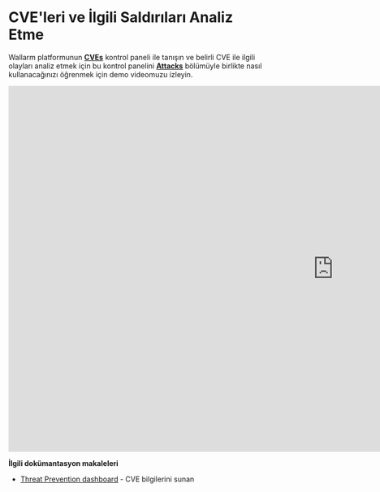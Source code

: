 # CVE'leri ve İlgili Saldırıları Analiz Etme

Wallarm platformunun [**CVEs**](../user-guides/dashboards/threat-prevention.md) kontrol paneli ile tanışın ve belirli CVE ile ilgili olayları analiz etmek için bu kontrol panelini [**Attacks**](../user-guides/events/check-attack.md) bölümüyle birlikte nasıl kullanacağınızı öğrenmek için demo videomuzu izleyin.

<!-- ## Panellerde tespit edilen olayların istatistiklerini görüntüleme

<div class="video-wrapper">
  <iframe width="1280" height="720" src="https://www.youtube.com/embed/6KBn59aGFxQ" frameborder="0" allow="accelerometer; autoplay; encrypted-media; gyroscope; picture-in-picture" allowfullscreen></iframe>
</div>

**İlgili dokümantasyon makaleleri**

* [Threat Prevention Dashboard](../user-guides/dashboards/threat-prevention.md)

## Olay türleri genel bakış

<div class="video-wrapper">
  <iframe width="1280" height="720" src="https://www.youtube.com/embed/rhigX3DEoZ8" frameborder="0" allow="accelerometer; autoplay; encrypted-media; gyroscope; picture-in-picture" allowfullscreen></iframe>
</div>

**İlgili dokümantasyon makaleleri**

* [Checking events in Wallarm Console](../user-guides/events/check-attack.md)
* [Analyzing attacks detected by the filtering node](../user-guides/events/check-attack.md)
* [Analyzing vulnerabilities detected by the filtering node](../user-guides/vulnerabilities.md)

## Filtreleme düğümünde tespit edilen saldırıları analiz etme

<div class="video-wrapper">
  <iframe width="1280" height="720" src="https://www.youtube.com/embed/spD3BnI6fq4" frameborder="0" allow="accelerometer; autoplay; encrypted-media; gyroscope; picture-in-picture" allowfullscreen></iframe>
</div>

----------

<div class="video-wrapper">
  <iframe width="1280" height="720" src="https://www.youtube.com/embed/PWyDrQTfN0Y" frameborder="0" allow="accelerometer; autoplay; encrypted-media; gyroscope; picture-in-picture" allowfullscreen></iframe>
</div>

**İlgili dokümantasyon makaleleri**

* [Checking events in Wallarm Console](../user-guides/events/check-attack.md)
* [Analyzing attacks detected by the filtering node](../user-guides/events/check-attack.md)
* [Analyzing vulnerabilities detected by the filtering node](../user-guides/vulnerabilities.md) -->

<div class="video-wrapper">
  <iframe width="1280" height="720" src="https://www.youtube.com/embed/74s1_X_rhp0" frameborder="0" allow="accelerometer; autoplay; encrypted-media; gyroscope; picture-in-picture" allowfullscreen></iframe>
</div>

**İlgili dokümantasyon makaleleri**

* [Threat Prevention dashboard](../user-guides/dashboards/threat-prevention.md) - CVE bilgilerini sunan